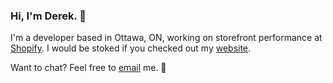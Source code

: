 ### Hi, I'm Derek. 👋

I'm a developer based in Ottawa, ON, working on storefront performance at [Shopify](https://github.com/shopify/). I would be
stoked if you checked out my [website](https://derek.stride.host).

Want to chat? Feel free to [email](mailto:derek@stride.host) me. 📨
